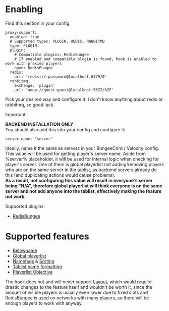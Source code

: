 # Enabling
Find this section in your config:
```
proxy-support:
  enabled: true
  # Supported types: PLUGIN, REDIS, RABBITMQ
  type: PLUGIN
  plugin:
    # Compatible plugins: RedisBungee
    # If enabled and compatible plugin is found, hook is enabled to work with proxied players
    name: RedisBungee
  redis:
    url: 'redis://:password@localhost:6379/0'
  rabbitmq:
    exchange: 'plugin'
    url: 'amqp://guest:guest@localhost:5672/%2F'
```
Pick your desired way and configure it. I don't know anything about redis or rabbitmq, so good luck.

> [!IMPORTANT]
> **BACKEND INSTALLATION ONLY**  
> You should also add this into your config and configure it:
> ```
> server-name: "server"
> ```
> Ideally, name it the same as servers in your BungeeCord / Velocity config. This value will be used for getting player's server name. Aside from %server% placeholder, it will be used for internal logic when checking for player's server. One of them is global playerlist not adding/removing players who are on the same server in the tablist, as backend servers already do this (and duplicating actions would cause problems).  
> **As a result, not configuring this value will result in everyone's server being "N/A", therefore global playerlist will think everyone is on the same server and not add anyone into the tablist, effectively making the feature not work.**

Supported plugins:
* [RedisBungee](https://github.com/ProxioDev/RedisBungee)

# Supported features
* [Belowname](https://github.com/NEZNAMY/TAB/wiki/Feature-guide:-Belowname)
* [Global playerlist](https://github.com/NEZNAMY/TAB/wiki/Feature-guide:-Global-playerlist)
* [Nametags](https://github.com/NEZNAMY/TAB/wiki/Feature-guide:-Nametags) & [Sorting](https://github.com/NEZNAMY/TAB/wiki/Feature-guide:-Sorting-players-in-tablist)
* [Tablist name formatting](https://github.com/NEZNAMY/TAB/wiki/Feature-guide:-Tablist-name-formatting)
* [Playerlist Objective](https://github.com/NEZNAMY/TAB/wiki/Feature-guide:-Playerlist-Objective)

The hook does not and will never support [Layout](https://github.com/NEZNAMY/TAB/wiki/Feature-guide:-Layout), which would require drastic changes to the feature itself and wouldn't be worth it, since the amount of visible players is usually even lower due to fixed slots and RedisBungee is used on networks with many players, so there will be enough players to work with anyway.